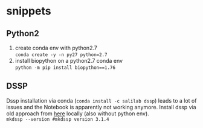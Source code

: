 # snippets


## Python2 
1. create conda env with python2.7  
   `conda create -y -n py27 python=2.7`
2. install biopython on a python2.7 conda env  
`python -m pip install biopython==1.76`

## DSSP
Dssp installation via conda (`conda install -c salilab dssp`) leads to a lot of issues and the Notebook is apparently not working anymore.
Install dssp via old approach from [here]([url](https://github.com/cmbi/dssp)https://github.com/cmbi/dssp) locally (also without python env).  
`mkdssp --version #mkdssp version 3.1.4`

